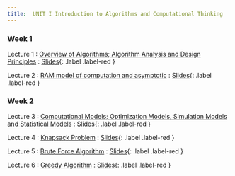 ```yaml
---
title:  UNIT I Introduction to Algorithms and Computational Thinking
---
```


### Week 1


Lecture 1 
  : [Overview of Algorithms; Algorithm Analysis and Design Principles](#)
    : [Slides](#){: .label .label-red }
  
Lecture 2
  : [RAM model of computation and asymptotic](#)
    : [Slides](#){: .label .label-red }


### Week 2


Lecture 3 
  : [Computational Models; Optimization Models, Simulation Models and Statistical Models](#)
    : [Slides](#){: .label .label-red }
  
Lecture 4 
  : [Knapsack Problem](#)
    : [Slides](#){: .label .label-red }
  
Lecture 5
  : [Brute Force Algorithm](#)
    : [Slides](#){: .label .label-red }
  
Lecture 6
  : [Greedy Algorithm](#)
    : [Slides](#){: .label .label-red }
  
